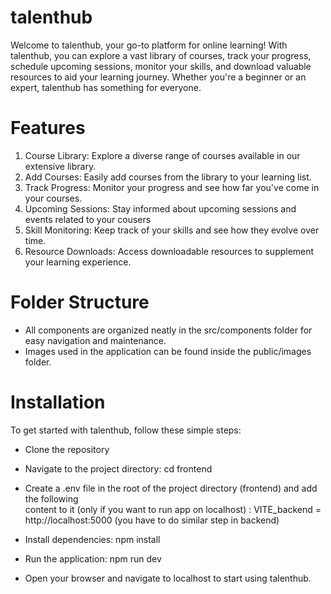 # talenthub

Welcome to talenthub, your go-to platform for online learning! With talenthub, you can explore a vast library of courses, track your progress, schedule upcoming sessions, monitor your skills, and download valuable resources to aid your learning journey. Whether you're a beginner or an expert, talenthub has something for everyone.

# Features

1. Course Library: Explore a diverse range of courses available in our extensive library.
2. Add Courses: Easily add courses from the library to your learning list.
3. Track Progress: Monitor your progress and see how far you've come in your courses.
4. Upcoming Sessions: Stay informed about upcoming sessions and events related to your cousers
5. Skill Monitoring: Keep track of your skills and see how they evolve over time.
6. Resource Downloads: Access downloadable resources to supplement your learning experience.

# Folder Structure

- All components are organized neatly in the src/components folder for easy navigation and
  maintenance.
- Images used in the application can be found inside the public/images folder.

# Installation

To get started with talenthub, follow these simple steps:

- Clone the repository
- Navigate to the project directory: cd frontend
- Create a .env file in the root of the project directory (frontend) and add the following  
  content to it (only if you want to run app on localhost) :
  VITE_backend = http://localhost:5000 (you have to do similar step in backend)

- Install dependencies: npm install
- Run the application: npm run dev
- Open your browser and navigate to localhost to start using talenthub.
